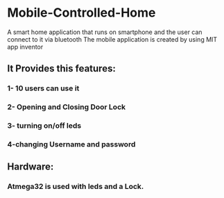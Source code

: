 # Mobile-Controlled-Home
A smart home application that runs on smartphone and the user can connect to it via bluetooth
The mobile application is created by using MIT app inventor

## It Provides this features:
### 1- 10 users can use it
### 2- Opening and Closing Door Lock
### 3- turning on/off leds
### 4-changing Username and password

## Hardware:
### Atmega32 is used with leds and a Lock.
